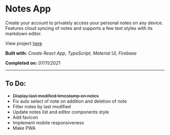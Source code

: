 # Notes App

Create your account to privately access your personal notes on any device. Features cloud syncing of notes and supports a few text styles with its markdown editor.

View project [here](https://denzeltl-notes.netlify.app/)

**Built with:** _Create React App, TypeScript, Material UI, Firebase_

**Completed on:** _07/11/2021_

---

## To Do:

-   ~~Display last modified timestamp on notes~~
-   Fix auto select of note on addition and deletion of note
-   Filter notes by last modified
-   Update notes list and editor components style
-   Add favicon
-   Implement mobile responsiveness
-   Make PWA
